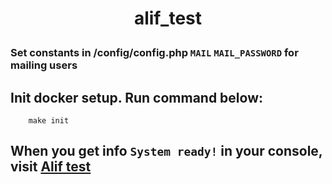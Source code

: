 # <p align="center">alif_test</p>

### Set constants in /config/config.php `MAIL` `MAIL_PASSWORD` for mailing users

## Init docker setup. Run command below:
```
    make init
```

## When you get info `System ready!` in your console, visit <a href="http://localhost">Alif test</a>